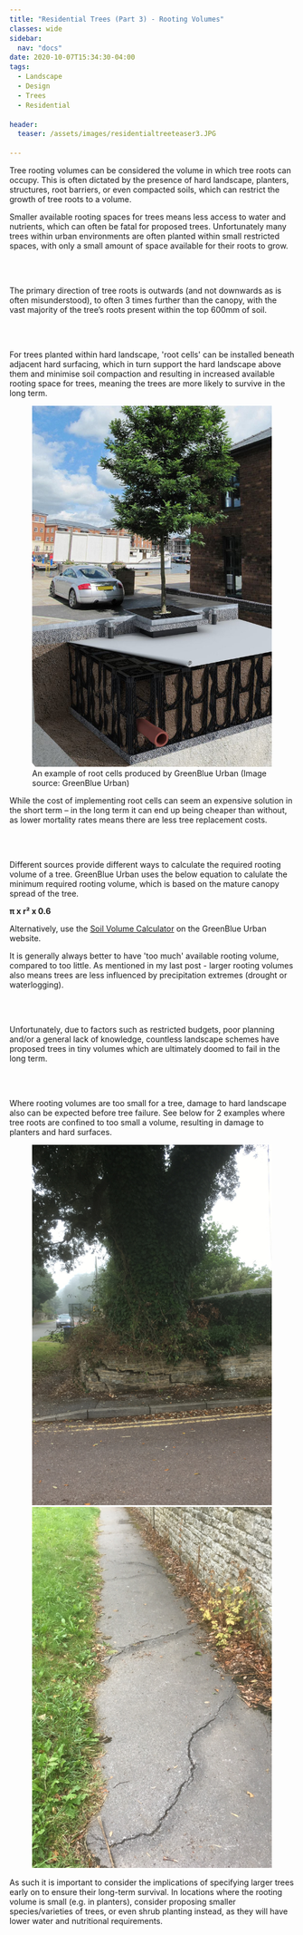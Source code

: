```yaml
---
title: "Residential Trees (Part 3) - Rooting Volumes"
classes: wide
sidebar:
  nav: "docs"
date: 2020-10-07T15:34:30-04:00
tags:
  - Landscape
  - Design
  - Trees
  - Residential
  
header:
  teaser: /assets/images/residentialtreeteaser3.JPG
  
---
```


Tree rooting volumes can be considered the volume in which tree roots can occupy. This is often dictated by the presence of hard landscape, planters, structures, root barriers, or even compacted soils, which can restrict the growth of tree roots to a volume.

<p style="text-align: justify;">

Smaller available rooting spaces for trees means less access to water and nutrients, which can often be fatal for proposed trees. Unfortunately many trees within urban environments are often planted within small restricted spaces, with only a small amount of space available for their roots to grow.

<br><br>

The primary direction of tree roots is outwards (and not downwards as is often misunderstood), to often 3 times further than the canopy, with the vast majority of the tree’s roots present within the top 600mm of soil. 

<br><br>

For trees planted within hard landscape, 'root cells' can be installed beneath adjacent hard surfacing, which in turn support the hard landscape above them and minimise soil compaction and resulting in increased available rooting space for trees, meaning the trees are more likely to survive in the long term. 

</p>

<figure class="half">
    <a href="/assets/images/greenblueurbanrootspace.jpg"><img src="/assets/images/greenblueurbanrootspace.jpg"></a>
    <figcaption>An example of root cells produced by GreenBlue Urban (Image source: GreenBlue Urban)</figcaption>
</figure>

<p style="text-align: justify;">

While the cost of implementing root cells can seem an expensive solution in the short term – in the long term it can end up being cheaper than without, as lower mortality rates means there are less tree replacement costs.

<br><br>

Different sources provide different ways to calculate the required rooting volume of a tree. GreenBlue Urban uses the below equation to calulate the minimum required rooting volume, which is based on the mature canopy spread of the tree.

</p>

**π x r² x 0.6**

Alternatively, use the [Soil Volume Calculator][volume-ref] on the GreenBlue Urban website.

[volume-ref]: https://www.greenblue.com/gb/resources/soil-calculator

<p style="text-align: justify;">

It is generally always better to have 'too much' available rooting volume, compared to too little.  As mentioned in my last post - larger rooting volumes  also means trees are less influenced by precipitation extremes (drought or waterlogging). 

<br><br>

Unfortunately, due to factors such as restricted budgets, poor planning and/or a general lack of knowledge, countless landscape schemes have proposed trees in tiny volumes which are ultimately doomed to fail in the long term.

<br><br>

Where rooting volumes are too small for a tree, damage to hard landscape also can be expected before tree failure. See below for 2 examples where tree roots are confined to too small a volume, resulting in damage to planters and hard surfaces.

</p>

<figure class="half">
    <a href="/assets/images/badprecedentplanter.JPG"><img src="/assets/images/badprecedentplanter.JPG"></a>
    <a href="/assets/images/pavementdamage.JPG"><img src="/assets/images/pavementdamage.JPG"></a>
</figure>

<p style="text-align: justify;">

As such it is important to consider the implications of specifying larger trees early on to ensure their long-term survival. In locations where the rooting volume is small (e.g. in planters), consider proposing smaller species/varieties of trees, or even shrub planting instead, as they will have lower water and nutritional requirements.

</p>
